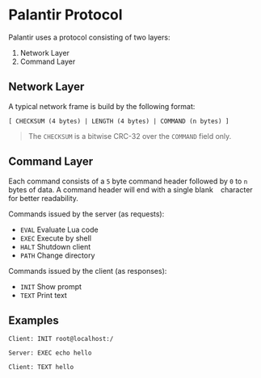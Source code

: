 Palantir Protocol
=================
Palantir uses a protocol consisting of two layers:

1. Network Layer
2. Command Layer

Network Layer
-------------
A typical network frame is build by the following format:

```
[ CHECKSUM (4 bytes) | LENGTH (4 bytes) | COMMAND (n bytes) ]
```

> The `CHECKSUM` is a bitwise CRC-32 over the `COMMAND` field only.

Command Layer
-------------
Each command consists of a `5` byte command header followed by `0` to `n` 
bytes of data. A command header will end with a single blank ` ` character 
for better readability.

Commands issued by the server (as requests):
* `EVAL` Evaluate Lua code
* `EXEC` Execute by shell
* `HALT` Shutdown client
* `PATH` Change directory

Commands issued by the client (as responses):
* `INIT` Show prompt
* `TEXT` Print text

Examples
--------
```
Client: INIT root@localhost:/
```

```
Server: EXEC echo hello
```

```
Client: TEXT hello
```
